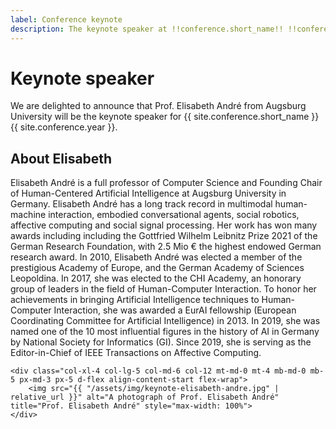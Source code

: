 ```yaml
---
label: Conference keynote
description: The keynote speaker at !!conference.short_name!! !!conference.year!!.
---
```


# Keynote speaker

We are delighted to announce that Prof. Elisabeth André from Augsburg University will be the keynote speaker for {{ site.conference.short_name }} {{ site.conference.year }}.

## About Elisabeth

<div class="row">
	<div class="col-xl-8 col-lg-7 col-md-6 col-12">
    <p>
        Elisabeth André is a full professor of Computer Science and Founding Chair of Human-Centered Artificial Intelligence at Augsburg University in Germany. Elisabeth André has a long track record in multimodal human-machine interaction, embodied conversational agents, social robotics, affective computing and social signal processing. Her work has won many awards including  including the Gottfried Wilhelm Leibnitz Prize 2021 of the German Research Foundation, with 2.5 Mio € the highest endowed German research award. In 2010, Elisabeth André was elected a member of the prestigious Academy of Europe, and the German Academy of Sciences Leopoldina. In 2017, she was elected to the CHI Academy, an honorary group of leaders in the field of Human-Computer Interaction. To honor her achievements in bringing Artificial Intelligence techniques to Human-Computer Interaction, she was awarded a EurAI fellowship (European Coordinating Committee for Artificial Intelligence) in 2013. In 2019, she was named one of the 10 most influential figures in the history of AI in Germany by National Society for Informatics (GI). Since 2019, she is serving as the Editor-in-Chief of IEEE Transactions on Affective Computing.
    </p>
    </div>
        
    <div class="col-xl-4 col-lg-5 col-md-6 col-12 mt-md-0 mt-4 mb-md-0 mb-5 px-md-3 px-5 d-flex align-content-start flex-wrap">
        <img src="{{ "/assets/img/keynote-elisabeth-andre.jpg" | relative_url }}" alt="A photograph of Prof. Elisabeth André" title="Prof. Elisabeth André" style="max-width: 100%">
    </div>
</div>
